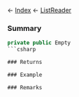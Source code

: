 ← [Index](Api-Index) ← [ListReader<T>](VRage.Collections.ListReader`1)

### Summary

```csharp
private public Empty
```csharp

### Returns

### Example

### Remarks

